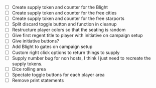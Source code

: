 - [ ] Create supply token and counter for the Blight 
- [ ] Create supply token and counter for the free cities 
- [ ] Create supply token and counter for the free starports
- [ ] Split discard toggle button and function in cleanup
- [ ] Restructure player colors so that the seating is random
- [ ] Give first regent title to player with initiative on campaign setup
- [ ] Give initiative buttons?
- [ ] Add Blight to gates on campaign setup
- [ ] Custom right click options to return things to supply 
- [ ] Supply number bug for non hosts, I think I just need to recreate the supply tokens.
- [ ] Dice rolling area
- [ ] Spectate toggle buttons for each player area
- [ ] Remove print statements